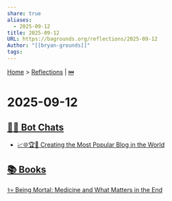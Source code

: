```yaml
---
share: true
aliases:
  - 2025-09-12
title: 2025-09-12
URL: https://bagrounds.org/reflections/2025-09-12
Author: "[[bryan-grounds]]"
tags:
---
```

[Home](../index.md) > [Reflections](./index.md) | [⏮️](./2025-09-11.md)  
# 2025-09-12  
## [🤖💬 Bot Chats](../bot-chats/index.md)  
- [📈🌐🏆📢 Creating the Most Popular Blog in the World](../bot-chats/creating-the-most-popular-blog-in-the-world.md)  
  
## [📚 Books](../books/index.md)  
[⚕️💀 Being Mortal: Medicine and What Matters in the End](../books/being-mortal-medicine-and-what-matters-in-the-end.md)